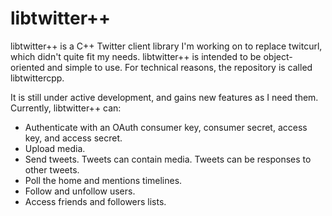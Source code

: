 # libtwitter++
libtwitter++ is a C++ Twitter client library I'm working on to replace twitcurl, which didn't quite fit my needs. libtwitter++ is intended to be object-oriented and simple to use. For technical reasons, the repository is called libtwittercpp.

It is still under active development, and gains new features as I need them. Currently, libtwitter++ can:
- Authenticate with an OAuth consumer key, consumer secret, access key, and access secret.
- Upload media.
- Send tweets. Tweets can contain media. Tweets can be responses to other tweets.
- Poll the home and mentions timelines.
- Follow and unfollow users.
- Access friends and followers lists.
